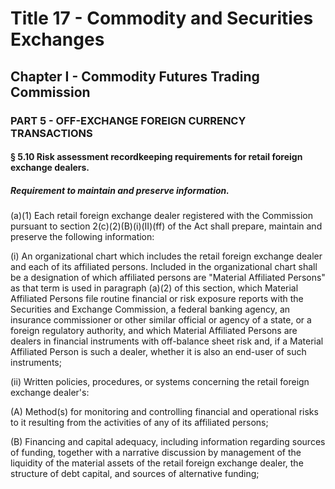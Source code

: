 
# Title 17 - Commodity and Securities Exchanges
## Chapter I - Commodity Futures Trading Commission
### PART 5 - OFF-EXCHANGE FOREIGN CURRENCY TRANSACTIONS
#### § 5.10 Risk assessment recordkeeping requirements for retail foreign exchange dealers.
##### Requirement to maintain and preserve information.

(a)(1) Each retail foreign exchange dealer registered with the Commission pursuant to section 2(c)(2)(B)(i)(II)(ff) of the Act shall prepare, maintain and preserve the following information:

(i) An organizational chart which includes the retail foreign exchange dealer and each of its affiliated persons. Included in the organizational chart shall be a designation of which affiliated persons are "Material Affiliated Persons" as that term is used in paragraph (a)(2) of this section, which Material Affiliated Persons file routine financial or risk exposure reports with the Securities and Exchange Commission, a federal banking agency, an insurance commissioner or other similar official or agency of a state, or a foreign regulatory authority, and which Material Affiliated Persons are dealers in financial instruments with off-balance sheet risk and, if a Material Affiliated Person is such a dealer, whether it is also an end-user of such instruments;

(ii) Written policies, procedures, or systems concerning the retail foreign exchange dealer's:

(A) Method(s) for monitoring and controlling financial and operational risks to it resulting from the activities of any of its affiliated persons;

(B) Financing and capital adequacy, including information regarding sources of funding, together with a narrative discussion by management of the liquidity of the material assets of the retail foreign exchange dealer, the structure of debt capital, and sources of alternative funding;
